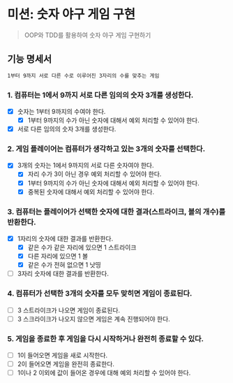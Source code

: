# 미션: 숫자 야구 게임 구현
> OOP와 TDD를 활용하여 숫자 야구 게임 구현하기

## 기능 명세서
```markdown
1부터 9까지 서로 다른 수로 이루어진 3자리의 수를 맞추는 게임
```

### 1. 컴퓨터는 1에서 9까지 서로 다른 임의의 숫자 3개를 생성한다.
- [x] 숫자는 1부터 9까지의 수여야 한다.
  - [x] 1부터 9까지의 수가 아닌 숫자에 대해서 예외 처리할 수 있어야 한다.
- [x] 서로 다른 임의의 숫자 3개를 생성한다.

### 2. 게임 플레이어는 컴퓨터가 생각하고 있는 3개의 숫자를 선택한다.
- [x] 3개의 숫자는 1에서 9까지의 서로 다른 숫자여야 한다.
  - [x] 자리 수가 3이 아닌 경우 예외 처리할 수 있어야 한다.
  - [x] 1부터 9까지의 수가 아닌 숫자에 대해서 예외 처리할 수 있어야 한다.
  - [x] 중복된 숫자에 대해서 예외 처리할 수 있어야 한다.

### 3. 컴퓨터는 플레이어가 선택한 숫자에 대한 결과(스트라이크, 볼의 개수)를 반환한다.
- [x] 1자리의 숫자에 대한 결과를 반환한다.
  - [x] 같은 수가 같은 자리에 있으면 1 스트라이크
  - [x] 다른 자리에 있으면 1 볼
  - [x] 같은 수가 전혀 없으면 1 낫띵
- [ ] 3자리 숫자에 대한 결과를 반환한다.

### 4. 컴퓨터가 선택한 3개의 숫자를 모두 맞히면 게임이 종료된다.
- [ ] 3 스트라이크가 나오면 게임이 종료된다.
- [ ] 3 스크라이크가 나오지 않으면 게임은 계속 진행되어야 한다.

### 5. 게임을 종료한 후 게임을 다시 시작하거나 완전히 종료할 수 있다.
- [ ] 1이 들어오면 게임을 새로 시작한다.
- [ ] 2이 들어오면 게임을 완전히 종료한다.
- [ ] 1이나 2 이외에 값이 들어온 경우에 대해 예외 처리할 수 있어야 한다.